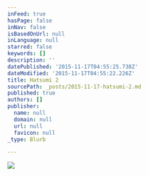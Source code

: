 ```yaml
---
inFeed: true
hasPage: false
inNav: false
isBasedOnUrl: null
inLanguage: null
starred: false
keywords: []
description: ''
datePublished: '2015-11-17T04:55:25.738Z'
dateModified: '2015-11-17T04:55:22.226Z'
title: Hatsumi 2
sourcePath: _posts/2015-11-17-hatsumi-2.md
published: true
authors: []
publisher:
  name: null
  domain: null
  url: null
  favicon: null
_type: Blurb

---
```

![](https://the-grid-user-content.s3-us-west-2.amazonaws.com/1c33c048-ac97-4853-87c4-4f778e66c968.jpg)